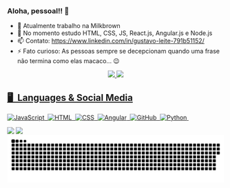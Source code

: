 ### Aloha, pessoal!! 👋

- 🔭 Atualmente trabalho na Milkbrown
- 🌱 No momento estudo HTML, CSS, JS, React.js, Angular.js e Node.js
- 📫 Contato: https://www.linkedin.com/in/gustavo-leite-791b51152/
- ⚡ Fato curioso: As pessoas sempre se decepcionam quando uma frase não termina como elas macaco... 😉


<div align="center">
  <a href="https://github.com/gustavoleite170">
  <img height="145em" src="https://github-readme-stats.vercel.app/api?username=gustavoleite170&show_icons=true&theme=midnight-purple&include_all_commits=true&count_private=true"/>
  <img height="145em" src="https://github-readme-stats.vercel.app/api/top-langs/?username=gustavoleite170&layout=compact&langs_count=7&theme=midnight-purple"/>
</div>
  
 <div>
   <h2>🖥 &nbsp;Languages & Social Media</h2>
  
  ![JavaScript](https://img.shields.io/badge/-JavaScript-05122A?style=flat&logo=javascript)&nbsp;
  ![HTML](https://img.shields.io/badge/-HTML-05122A?style=flat&logo=HTML5)&nbsp;
  ![CSS](https://img.shields.io/badge/-CSS-05122A?style=flat&logo=CSS3&logoColor=1572B6)&nbsp;
  ![Angular](https://img.shields.io/badge/angular-%23DD0031.svg?style=for-the-badge&logo=angular&logoColor=white)&nbsp;
  ![GitHub](https://img.shields.io/badge/-GitHub-05122A?style=flat&logo=github)&nbsp;
  ![Python](https://img.shields.io/badge/-Python-05122A?style=flat-flat&logo=Python)&nbsp;
  
</div>
  
  <div> 
  <a href="https://www.instagram.com/gustavoarthurleite/" target="_blank">                                                                                               <img src="https://img.shields.io/badge/-Instagram-%23E4405F?style=for-the-badge&logo=instagram&logoColor=white" target="_blank"></a>
  <a href="https://www.linkedin.com/in/gustavo-leite-791b51152/" target="_blank"><img src="https://img.shields.io/badge/-LinkedIn-%230077B5?style=for-the-badge&logo=linkedin&logoColor=white" target="_blank"></a> 
 </div
    
![Snake animation](https://github.com/franssa01/franssa01/blob/output/github-contribution-grid-snake.svg)
<!--
**gustavoleite170/gustavoleite170** is a ✨ _special_ ✨ repository because its `README.md` (this file) appears on your GitHub profile.

Here are some ideas to get you started:

- 🔭 Atualmente trabalho na Milkbrown
- 🌱 No momento estudo HTML, CSS, JS, React.js, Node.js, EJS 
- 📫 Contato: https://www.linkedin.com/in/gustavo-leite-791b51152/
- ⚡ Fato curioso: As pessoas sempre se decepcionam quando uma frase não termina como elas macaco... 😉
-->
